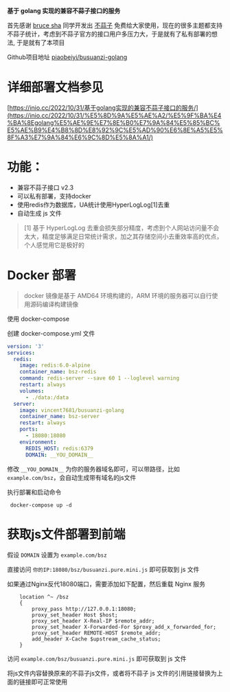 **基于 golang 实现的兼容不蒜子接口的服务**

首先感谢 [bruce sha](http://ibruce.info/about/) 同学开发出 [不蒜子](http://ibruce.info)
免费给大家使用，现在的很多主题都支持不蒜子统计，考虑到不蒜子官方的接口用户多压力大，于是就有了私有部署的想法, 于是就有了本项目

Github项目地址 [piaobeiyi/busuanzi-golang](https://github.com/piaobeiyi/busuanzi-golang)

# 详细部署文档参见
[https://inio.cc/2022/10/31/基于golang实现的兼容不蒜子接口的服务/](https://inio.cc/2022/10/31/%E5%8D%9A%E5%AE%A2/%E5%9F%BA%E4%BA%8Egolang%E5%AE%9E%E7%8E%B0%E7%9A%84%E5%85%BC%E5%AE%B9%E4%B8%8D%E8%92%9C%E5%AD%90%E6%8E%A5%E5%8F%A3%E7%9A%84%E6%9C%8D%E5%8A%A1/)

# 功能：
 
- 兼容不蒜子接口 v2.3
- 可以私有部署，支持docker
- 使用redis作为数据库，UA统计使用HyperLogLog[1]去重
- 自动生成 js 文件

> [1] 基于 HyperLogLog 去重会损失部分精度，考虑到个人网站访问量不会太大，精度足够满足日常统计需求，加之其存储空间小去重效率高的优点，个人感觉用它是极好的

# Docker 部署

> docker 镜像是基于 AMD64 环境构建的，ARM 环境的服务器可以自行使用源码编译构建镜像

使用 docker-compose

创建 docker-compose.yml 文件

```yaml
version: '3'
services:
  redis:
    image: redis:6.0-alpine
    container_name: bsz-redis
    command: redis-server --save 60 1 --loglevel warning
    restart: always
    volumes:
      - ./data:/data
  server:
    image: vincent7681/busuanzi-golang
    container_name: bsz-server
    restart: always
    ports:
      - 18080:18080
    environment:
      REDIS_HOST: redis:6379
      DOMAIN: __YOU_DOMAIN__
```

修改 `__YOU_DOMAIN__` 为你的服务器域名即可，可以带路径，比如 `example.com/bsz`，会自动生成带有域名的js文件

执行部署和启动命令

```shell
 docker-compose up -d
```

# 获取js文件部署到前端

假设 `DOMAIN` 设置为 `example.com/bsz`

直接访问 `你的IP:18080/bsz/busuanzi.pure.mini.js` 即可获取到 js 文件

如果通过Nginx反代18080端口，需要添加如下配置，然后重载 Nginx 服务

```nginx
    location ^~ /bsz
    {
        proxy_pass http://127.0.0.1:18080;
        proxy_set_header Host $host;
        proxy_set_header X-Real-IP $remote_addr;
        proxy_set_header X-Forwarded-For $proxy_add_x_forwarded_for;
        proxy_set_header REMOTE-HOST $remote_addr;
        add_header X-Cache $upstream_cache_status;
    }
```

访问 `example.com/bsz/busuanzi.pure.mini.js` 即可获取到 js 文件

将js文件内容替换原来的不蒜子js文件，或者将不蒜子 js 文件的引用链接替换为上面的链接即可正常使用
